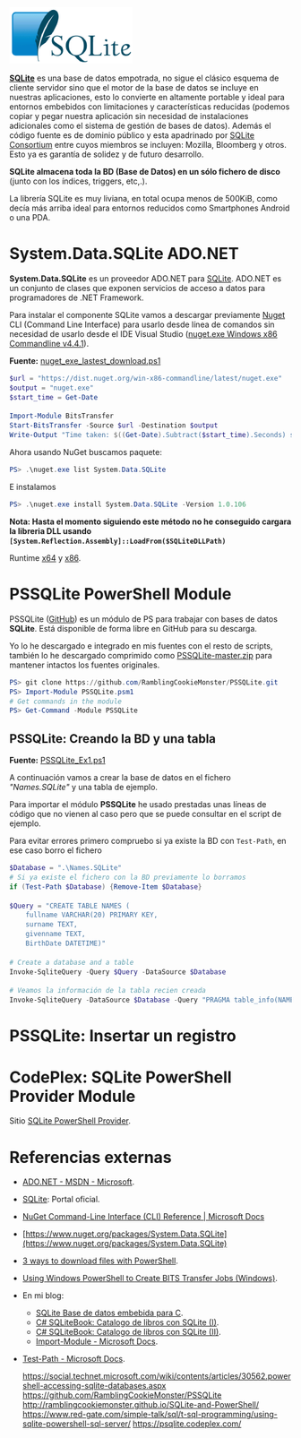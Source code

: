 ![SQLite_Logo_4.png](./img/SQLite_Logo_4.png)

**[SQLite](https://www.sqlite.org/)** es una base de datos empotrada, no sigue el clásico esquema de cliente servidor sino que el motor de la base de datos se incluye en nuestras aplicaciones, esto lo convierte en altamente portable y ideal para entornos embebidos con limitaciones y características reducidas (podemos copiar y pegar nuestra aplicación sin necesidad de instalaciones adicionales como el sistema de gestión de bases de datos). Además el código fuente es de dominio público y esta apadrinado por [SQLite Consortium](https://www.sqlite.org/consortium.html) entre cuyos miembros se incluyen: Mozilla, Bloomberg y otros. Esto ya es garantía de solidez y de futuro desarrollo.

**SQLite almacena toda la BD (Base de Datos) en un sólo fichero de disco** (junto con los índices, triggers, etc,.).

La librería SQLite es muy liviana, en total ocupa menos de 500KiB, como decía más arriba ideal para entornos reducidos como Smartphones Android o una PDA.

# System.Data.SQLite ADO.NET

**System.Data.SQLite** es un proveedor ADO.NET para [SQLite](https://www.sqlite.org/). ADO.NET es un conjunto de clases que exponen servicios de acceso a datos para programadores de .NET Framework.

Para instalar el componente SQLite vamos a descargar previamente [Nuget](https://www.nuget.org/downloads) CLI (Command Line Interface) para usarlo desde línea de comandos sin necesidad de usarlo desde el IDE Visual Studio ([nuget.exe Windows x86 Commandline v4.4.1](https://dist.nuget.org/win-x86-commandline/latest/nuget.exe)).

**Fuente:** [nuget_exe_lastest_download.ps1](/src/bases_de_datos/sqlite/nuget_exe_lastest_download.ps1)

```powershell
$url = "https://dist.nuget.org/win-x86-commandline/latest/nuget.exe"
$output = "nuget.exe"
$start_time = Get-Date

Import-Module BitsTransfer
Start-BitsTransfer -Source $url -Destination $output
Write-Output "Time taken: $((Get-Date).Subtract($start_time).Seconds) second(s)"
```

Ahora usando NuGet buscamos paquete:

```powershell
PS> .\nuget.exe list System.Data.SQLite
```

E instalamos 

```powershell
PS> .\nuget.exe install System.Data.SQLite -Version 1.0.106  
```

**Nota: Hasta el momento siguiendo este método no he conseguido cargara la libreria DLL usando `[System.Reflection.Assembly]::LoadFrom($SQLiteDLLPath)`** 

Runtime [x64](http://www.microsoft.com/en-gb/download/details.aspx?id=13523) y 
[x86](http://www.microsoft.com/en-us/download/details.aspx?id=8328).

# PSSQLite PowerShell Module

PSSQLite ([GitHub](https://github.com/RamblingCookieMonster/PSSQLite)) es un módulo de PS para trabajar con bases de datos **SQLite**. Está disponible de forma libre en GitHub para su descarga.

Yo lo he descargado e integrado en mis fuentes con el resto de scripts, también lo he descargado comprimido como [PSSQLite-master.zip](/src/bases_de_datos/sqlite/PSSQLite-master.zip) para mantener intactos los fuentes originales.

```powershell
PS> git clone https://github.com/RamblingCookieMonster/PSSQLite.git
PS> Import-Module PSSQLite.psm1
# Get commands in the module
PS> Get-Command -Module PSSQLite
```

## PSSQLite: Creando la BD y una tabla

**Fuente:** [PSSQLite_Ex1.ps1](/src/bases_de_datos/sqlite/PSSQLite_Ex1.ps1) 

A continuación vamos a crear la base de datos en el fichero _"Names.SQLite"_ y una tabla de ejemplo.

Para importar el módulo **PSSQLite** he usado prestadas unas líneas de código que no vienen al caso pero que se puede consultar en el script de ejemplo. 

Para evitar errores primero compruebo si ya existe la BD con `Test-Path`, en ese caso borro el fichero 

```powershell
$Database = ".\Names.SQLite"
# Si ya existe el fichero con la BD previamente lo borramos
if (Test-Path $Database) {Remove-Item $Database}

$Query = "CREATE TABLE NAMES (
	fullname VARCHAR(20) PRIMARY KEY, 
	surname TEXT, 
	givenname TEXT, 
	BirthDate DATETIME)"

# Create a database and a table
Invoke-SqliteQuery -Query $Query -DataSource $Database

# Veamos la información de la tabla recien creada
Invoke-SqliteQuery -DataSource $Database -Query "PRAGMA table_info(NAMES)"
```

# PSSQLite: Insertar un registro

 

# CodePlex: SQLite PowerShell Provider Module

Sitio [SQLite PowerShell Provider](https://psqlite.codeplex.com/).

# Referencias externas

* [ADO.NET - MSDN - Microsoft](https://msdn.microsoft.com/es-es/library/e80y5yhx(v=vs.110).aspx).
* [SQLite](https://www.sqlite.org/): Portal oficial.
* [NuGet Command-Line Interface (CLI) Reference | Microsoft Docs](https://docs.microsoft.com/es-es/nuget/tools/nuget-exe-cli-reference)
* [https://www.nuget.org/packages/System.Data.SQLite](https://www.nuget.org/packages/System.Data.SQLite)
* [3 ways to download files with PowerShell](https://blog.jourdant.me/post/3-ways-to-download-files-with-powershell).
* [Using Windows PowerShell to Create BITS Transfer Jobs (Windows)](https://msdn.microsoft.com/en-us/library/windows/desktop/ee663885(v=vs.85).aspx).
* En mi blog:
	* [SQLite Base de datos embebida para C](https://ikerlandajuela.wordpress.com/2015/11/30/sqlite-base-de-datos-embebida-para-c/).
	* [C# SQLiteBook: Catalogo de libros con SQLite (I)](https://ikerlandajuela.wordpress.com/2016/08/28/c-sqlitebook-catalogo-de-libros-con-sqlite-i/).
	* [C# SQLiteBook: Catalogo de libros con SQLite (II)](https://ikerlandajuela.wordpress.com/2016/08/29/c-sqlitebook-catalogo-de-libros-con-sqlite-ii/).
	* [Import-Module - Microsoft Docs](https://docs.microsoft.com/en-us/powershell/module/microsoft.powershell.core/import-module).
* [Test-Path - Microsoft Docs](https://docs.microsoft.com/en-us/powershell/module/microsoft.powershell.management/test-path).

	https://social.technet.microsoft.com/wiki/contents/articles/30562.powershell-accessing-sqlite-databases.aspx
https://github.com/RamblingCookieMonster/PSSQLite
http://ramblingcookiemonster.github.io/SQLite-and-PowerShell/
https://www.red-gate.com/simple-talk/sql/t-sql-programming/using-sqlite-powershell-sql-server/
https://psqlite.codeplex.com/